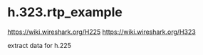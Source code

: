 # h.323.rtp_example

https://wiki.wireshark.org/H225
https://wiki.wireshark.org/H323

extract data for h.225
